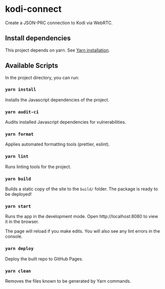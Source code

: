 # kodi-connect

Create a JSON-PRC connection to Kodi via WebRTC.

## Install dependencies

This project depends on yarn. See [Yarn installation](https://classic.yarnpkg.com/en/docs/install).

## Available Scripts

In the project directory, you can run:

### `yarn install`

Installs the Javascript dependencies of the project.

### `yarn audit-ci`

Audits installed Javascript dependencies for vulnerabilities.

### `yarn format`

Applies automated formatting tools (prettier, eslint).

### `yarn lint`

Runs linting tools for the project.

### `yarn build`

Builds a static copy of the site to the `build/` folder.
The package is ready to be deployed!

### `yarn start`

Runs the app in the development mode.
Open http://localhost:8080 to view it in the browser.

The page will reload if you make edits.
You will also see any lint errors in the console.

### `yarn deploy`

Deploy the built repo to GitHub Pages.

### `yarn clean`

Removes the files known to be generated by Yarn commands.
